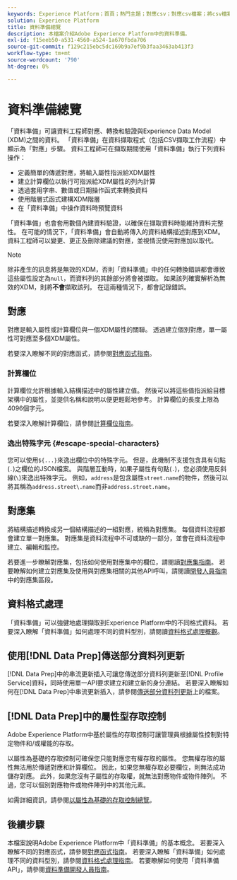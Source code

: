 ```yaml
---
keywords: Experience Platform；首頁；熱門主題；對應csv；對應csv檔案；將csv檔案對應至xdm；將csv對應至xdm；ui指南；對應程式；對應；資料準備；資料準備；
solution: Experience Platform
title: 資料準備總覽
description: 本檔案介紹Adobe Experience Platform中的資料準備。
exl-id: f15eeb50-a531-4560-a524-1a670fbda706
source-git-commit: f129c215ebc5dc169b9a7ef9b3faa3463ab413f3
workflow-type: tm+mt
source-wordcount: '790'
ht-degree: 0%

---
```



# 資料準備總覽

「資料準備」可讓資料工程師對應、轉換和驗證與Experience Data Model (XDM)之間的資料。 「資料準備」在資料擷取程式（包括CSV擷取工作流程）中顯示為「對應」步驟。 資料工程師可在擷取期間使用「資料準備」執行下列資料操作：

- 定義簡單的傳遞對應，將輸入屬性指派給XDM屬性
- 建立計算欄位以執行可指派給XDM屬性的列內計算
- 透過套用字串、數值或日期操作函式來轉換資料
- 使用階層式函式建構XDM階層
- 在「資料準備」中操作資料時預覽資料

「資料準備」也會套用數個內建資料驗證，以確保在擷取資料時能維持資料完整性。 在可能的情況下，「資料準備」會自動將傳入的資料結構描述對應到XDM。 資料工程師可以變更、更正及刪除建議的對應，並視情況使用對應加以取代。

>[!NOTE]
>
>除非產生的訊息將是無效的XDM，否則「資料準備」中的任何轉換錯誤都會導致這些屬性設定為`null`，而資料列的其餘部分將會被擷取。 如果該列確實解析為無效的XDM，則將&#x200B;**不會**&#x200B;擷取該列。 在這兩種情況下，都會記錄錯誤。

## 對應

對應是輸入屬性或計算欄位與一個XDM屬性的關聯。 透過建立個別對應，單一屬性可對應至多個XDM屬性。

若要深入瞭解不同的對應函式，請參閱[對應函式指南](./functions.md)。

### 計算欄位

計算欄位允許根據輸入結構描述中的屬性建立值。 然後可以將這些值指派給目標架構中的屬性，並提供名稱和說明以便更輕鬆地參考。 計算欄位的長度上限為4096個字元。

若要深入瞭解計算欄位，請參閱[計算欄位指南](./functions.md#calculated-fields)。

### 逸出特殊字元 {#escape-special-characters}

您可以使用`${...}`來逸出欄位中的特殊字元。 但是，此機制不支援包含具有句點(`.`)之欄位的JSON檔案。 與階層互動時，如果子屬性有句點(`.`)，您必須使用反斜線(`\`)來逸出特殊字元。 例如，`address`是包含屬性`street.name`的物件，然後可以將其稱為`address.street\.name`而非`address.street.name`。

## 對應集

將結構描述轉換成另一個結構描述的一組對應，統稱為對應集。 每個資料流程都會建立單一對應集。 對應集是資料流程中不可或缺的一部分，並會在資料流程中建立、編輯和監控。

若要進一步瞭解對應集，包括如何使用對應集中的欄位，請閱讀[對應集指南](./mapping-set.md)。 若要瞭解如何建立對應集及使用與對應集相關的其他API呼叫，請閱讀[開發人員指南](./api/mapping-set.md)中的對應集區段。

## 資料格式處理

「資料準備」可以強健地處理擷取到Experience Platform中的不同格式資料。 若要深入瞭解「資料準備」如何處理不同的資料型別，請閱讀[資料格式處理概觀](./data-handling.md)。

## 使用[!DNL Data Prep]傳送部分資料列更新

[!DNL Data Prep]中的串流更新插入可讓您傳送部分資料列更新至[!DNL Profile Service]資料，同時使用單一API要求建立和建立新的身分連結。 若要深入瞭解如何在[!DNL Data Prep]中串流更新插入，請參閱[傳送部分資料列更新](./upserts.md)上的檔案。

## [!DNL Data Prep]中的屬性型存取控制

Adobe Experience Platform中基於屬性的存取控制可讓管理員根據屬性控制對特定物件和/或權能的存取。

以屬性為基礎的存取控制可確保您只能對應您有權存取的屬性。 您無權存取的屬性無法用於傳遞對應和計算欄位。 因此，如果您無權存取必要欄位，則無法成功儲存對應。 此外，如果您沒有子屬性的存取權，就無法對應物件或物件陣列。 不過，您可以個別對應物件或物件陣列中的其他元素。

如需詳細資訊，請參閱[以屬性為基礎的存取控制總覽](../access-control/abac/overview.md)。

## 後續步驟

本檔案說明Adobe Experience Platform中「資料準備」的基本概念。 若要深入瞭解不同的對應函式，請參閱[對應函式指南](./functions.md)。 若要深入瞭解「資料準備」如何處理不同的資料型別，請參閱[資料格式處理指南](./data-handling.md#dates)。 若要瞭解如何使用「資料準備API」，請參閱[資料準備開發人員指南](api/overview.md)。
